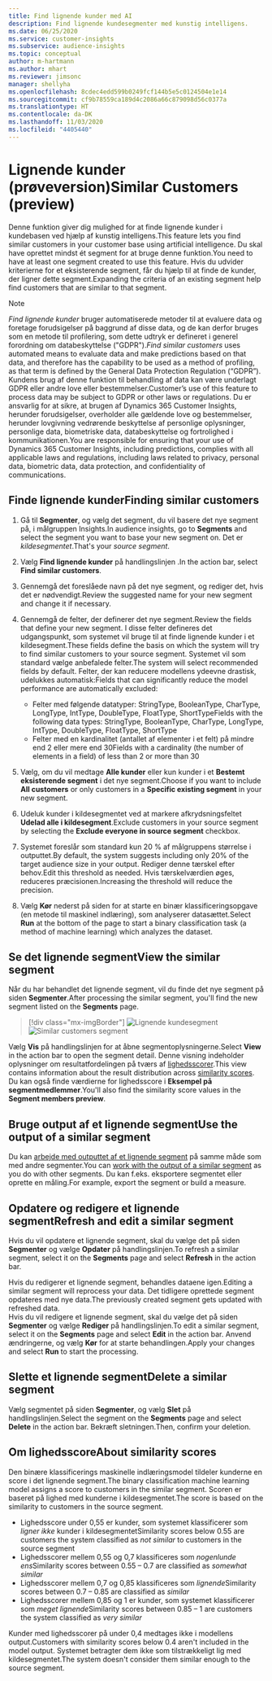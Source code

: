 ```yaml
---
title: Find lignende kunder med AI
description: Find lignende kundesegmenter med kunstig intelligens.
ms.date: 06/25/2020
ms.service: customer-insights
ms.subservice: audience-insights
ms.topic: conceptual
author: m-hartmann
ms.author: mhart
ms.reviewer: jimsonc
manager: shellyha
ms.openlocfilehash: 8cdec4edd599b0249fcf144b5e5c0124504e1e14
ms.sourcegitcommit: cf9b78559ca189d4c2086a66c879098d56c0377a
ms.translationtype: HT
ms.contentlocale: da-DK
ms.lasthandoff: 11/03/2020
ms.locfileid: "4405440"
---
```

# <a name="similar-customers-preview"></a><span data-ttu-id="b653b-103">Lignende kunder (prøveversion)</span><span class="sxs-lookup"><span data-stu-id="b653b-103">Similar Customers (preview)</span></span>

<span data-ttu-id="b653b-104">Denne funktion giver dig mulighed for at finde lignende kunder i kundebasen ved hjælp af kunstig intelligens.</span><span class="sxs-lookup"><span data-stu-id="b653b-104">This feature lets you find similar customers in your customer base using artificial intelligence.</span></span> <span data-ttu-id="b653b-105">Du skal have oprettet mindst ét segment for at bruge denne funktion.</span><span class="sxs-lookup"><span data-stu-id="b653b-105">You need to have at least one segment created to use this feature.</span></span> <span data-ttu-id="b653b-106">Hvis du udvider kriterierne for et eksisterende segment, får du hjælp til at finde de kunder, der ligner dette segment.</span><span class="sxs-lookup"><span data-stu-id="b653b-106">Expanding the criteria of an existing segment help find customers that are similar to that segment.</span></span>

> [!NOTE]
> <span data-ttu-id="b653b-107">*Find lignende kunder* bruger automatiserede metoder til at evaluere data og foretage forudsigelser på baggrund af disse data, og de kan derfor bruges som en metode til profilering, som dette udtryk er defineret i generel forordning om databeskyttelse ("GDPR").</span><span class="sxs-lookup"><span data-stu-id="b653b-107">*Find similar customers* uses automated means to evaluate data and make predictions based on that data, and therefore has the capability to be used as a method of profiling, as that term is defined by the General Data Protection Regulation (“GDPR”).</span></span> <span data-ttu-id="b653b-108">Kundens brug af denne funktion til behandling af data kan være underlagt GDPR eller andre love eller bestemmelser.</span><span class="sxs-lookup"><span data-stu-id="b653b-108">Customer’s use of this feature to process data may be subject to GDPR or other laws or regulations.</span></span> <span data-ttu-id="b653b-109">Du er ansvarlig for at sikre, at brugen af Dynamics 365 Customer Insights, herunder forudsigelser, overholder alle gældende love og bestemmelser, herunder lovgivning vedrørende beskyttelse af personlige oplysninger, personlige data, biometriske data, databeskyttelse og fortrolighed i kommunikationen.</span><span class="sxs-lookup"><span data-stu-id="b653b-109">You are responsible for ensuring that your use of Dynamics 365 Customer Insights, including predictions, complies with all applicable laws and regulations, including laws related to privacy, personal data, biometric data, data protection, and confidentiality of communications.</span></span>

## <a name="finding-similar-customers"></a><span data-ttu-id="b653b-110">Finde lignende kunder</span><span class="sxs-lookup"><span data-stu-id="b653b-110">Finding similar customers</span></span>

1. <span data-ttu-id="b653b-111">Gå til **Segmenter**, og vælg det segment, du vil basere det nye segment på, i målgruppen Insights.</span><span class="sxs-lookup"><span data-stu-id="b653b-111">In audience insights, go to **Segments** and select the segment you want to base your new segment on.</span></span> <span data-ttu-id="b653b-112">Det er *kildesegmentet*.</span><span class="sxs-lookup"><span data-stu-id="b653b-112">That's your *source segment*.</span></span>

1. <span data-ttu-id="b653b-113">Vælg **Find lignende kunder** på handlingslinjen .</span><span class="sxs-lookup"><span data-stu-id="b653b-113">In the action bar, select **Find similar customers**.</span></span>

1. <span data-ttu-id="b653b-114">Gennemgå det foreslåede navn på det nye segment, og rediger det, hvis det er nødvendigt.</span><span class="sxs-lookup"><span data-stu-id="b653b-114">Review the suggested name for your new segment and change it if necessary.</span></span>

1. <span data-ttu-id="b653b-115">Gennemgå de felter, der definerer det nye segment.</span><span class="sxs-lookup"><span data-stu-id="b653b-115">Review the fields that define your new segment.</span></span> <span data-ttu-id="b653b-116">I disse felter defineres det udgangspunkt, som systemet vil bruge til at finde lignende kunder i et kildesegment.</span><span class="sxs-lookup"><span data-stu-id="b653b-116">These fields define the basis on which the system will try to find similar customers to your source segment.</span></span> <span data-ttu-id="b653b-117">Systemet vil som standard vælge anbefalede felter.</span><span class="sxs-lookup"><span data-stu-id="b653b-117">The system will select recommended fields by default.</span></span>
  <span data-ttu-id="b653b-118">Felter, der kan reducere modellens ydeevne drastisk, udelukkes automatisk:</span><span class="sxs-lookup"><span data-stu-id="b653b-118">Fields that can significantly reduce the model performance are automatically excluded:</span></span>
  
   - <span data-ttu-id="b653b-119">Felter med følgende datatyper: StringType, BooleanType, CharType, LongType, IntType, DoubleType, FloatType, ShortType</span><span class="sxs-lookup"><span data-stu-id="b653b-119">Fields with the following data types: StringType, BooleanType, CharType, LongType, IntType, DoubleType, FloatType, ShortType</span></span>
   - <span data-ttu-id="b653b-120">Felter med en kardinalitet (antallet af elementer i et felt) på mindre end 2 eller mere end 30</span><span class="sxs-lookup"><span data-stu-id="b653b-120">Fields with a cardinality (the number of elements in a field) of less than 2 or more than 30</span></span>

1. <span data-ttu-id="b653b-121">Vælg, om du vil medtage **Alle kunder** eller kun kunder i et **Bestemt eksisterende segment** i det nye segment.</span><span class="sxs-lookup"><span data-stu-id="b653b-121">Choose if you want to include **All customers** or only customers in a **Specific existing segment** in your new segment.</span></span>

1. <span data-ttu-id="b653b-122">Udeluk kunder i kildesegmentet ved at markere afkrydsningsfeltet **Udelad alle i kildesegment**.</span><span class="sxs-lookup"><span data-stu-id="b653b-122">Exclude customers in your source segment by selecting the **Exclude everyone in source segment** checkbox.</span></span>

1. <span data-ttu-id="b653b-123">Systemet foreslår som standard kun 20 % af målgruppens størrelse i outputtet.</span><span class="sxs-lookup"><span data-stu-id="b653b-123">By default, the system suggests including only 20% of the target audience size in your output.</span></span> <span data-ttu-id="b653b-124">Rediger denne tærskel efter behov.</span><span class="sxs-lookup"><span data-stu-id="b653b-124">Edit this threshold as needed.</span></span> <span data-ttu-id="b653b-125">Hvis tærskelværdien øges, reduceres præcisionen.</span><span class="sxs-lookup"><span data-stu-id="b653b-125">Increasing the threshold will reduce the precision.</span></span>

1. <span data-ttu-id="b653b-126">Vælg **Kør** nederst på siden for at starte en binær klassificeringsopgave (en metode til maskinel indlæring), som analyserer datasættet.</span><span class="sxs-lookup"><span data-stu-id="b653b-126">Select **Run** at the bottom of the page to start a binary classification task (a method of machine learning) which analyzes the dataset.</span></span>

## <a name="view-the-similar-segment"></a><span data-ttu-id="b653b-127">Se det lignende segment</span><span class="sxs-lookup"><span data-stu-id="b653b-127">View the similar segment</span></span>

<span data-ttu-id="b653b-128">Når du har behandlet det lignende segment, vil du finde det nye segment på siden **Segmenter**.</span><span class="sxs-lookup"><span data-stu-id="b653b-128">After processing the similar segment, you'll find the new segment listed on the **Segments** page.</span></span>

> [!div class="mx-imgBorder"]
> <span data-ttu-id="b653b-129">![Lignende kundesegment](media/expanded-segment.png "Lignende kundesegment")</span><span class="sxs-lookup"><span data-stu-id="b653b-129">![Similar customers segment](media/expanded-segment.png "Similar customers segment")</span></span>

<span data-ttu-id="b653b-130">Vælg **Vis** på handlingslinjen for at åbne segmentoplysningerne.</span><span class="sxs-lookup"><span data-stu-id="b653b-130">Select **View** in the action bar to open the segment detail.</span></span> <span data-ttu-id="b653b-131">Denne visning indeholder oplysninger om resultatfordelingen på tværs af [lighedsscorer](#about-similarity-scores).</span><span class="sxs-lookup"><span data-stu-id="b653b-131">This view contains information about the result distribution across [similarity scores](#about-similarity-scores).</span></span> <span data-ttu-id="b653b-132">Du kan også finde værdierne for lighedsscore i **Eksempel på segmentmedlemmer**.</span><span class="sxs-lookup"><span data-stu-id="b653b-132">You'll also find the similarity score values in the **Segment members preview**.</span></span>

## <a name="use-the-output-of-a-similar-segment"></a><span data-ttu-id="b653b-133">Bruge output af et lignende segment</span><span class="sxs-lookup"><span data-stu-id="b653b-133">Use the output of a similar segment</span></span>

<span data-ttu-id="b653b-134">Du kan [arbejde med outputtet af et lignende segment](segments.md) på samme måde som med andre segmenter.</span><span class="sxs-lookup"><span data-stu-id="b653b-134">You can [work with the output of a similar segment](segments.md) as you do with other segments.</span></span> <span data-ttu-id="b653b-135">Du kan f.eks. eksportere segmentet eller oprette en måling.</span><span class="sxs-lookup"><span data-stu-id="b653b-135">For example, export the segment or build a measure.</span></span>

## <a name="refresh-and-edit-a-similar-segment"></a><span data-ttu-id="b653b-136">Opdatere og redigere et lignende segment</span><span class="sxs-lookup"><span data-stu-id="b653b-136">Refresh and edit a similar segment</span></span>

<span data-ttu-id="b653b-137">Hvis du vil opdatere et lignende segment, skal du vælge det på siden **Segmenter** og vælge **Opdater** på handlingslinjen.</span><span class="sxs-lookup"><span data-stu-id="b653b-137">To refresh a similar segment, select it on the **Segments** page and select **Refresh** in the action bar.</span></span>

<span data-ttu-id="b653b-138">Hvis du redigerer et lignende segment, behandles dataene igen.</span><span class="sxs-lookup"><span data-stu-id="b653b-138">Editing a similar segment will reprocess your data.</span></span> <span data-ttu-id="b653b-139">Det tidligere oprettede segment opdateres med nye data.</span><span class="sxs-lookup"><span data-stu-id="b653b-139">The previously created segment gets updated with refreshed data.</span></span>    
<span data-ttu-id="b653b-140">Hvis du vil redigere et lignende segment, skal du vælge det på siden **Segmenter** og vælge **Rediger** på handlingslinjen.</span><span class="sxs-lookup"><span data-stu-id="b653b-140">To edit a similar segment, select it on the **Segments** page and select **Edit** in the action bar.</span></span> <span data-ttu-id="b653b-141">Anvend ændringerne, og vælg **Kør** for at starte behandlingen.</span><span class="sxs-lookup"><span data-stu-id="b653b-141">Apply your changes and select **Run** to start the processing.</span></span>

## <a name="delete-a-similar-segment"></a><span data-ttu-id="b653b-142">Slette et lignende segment</span><span class="sxs-lookup"><span data-stu-id="b653b-142">Delete a similar segment</span></span>

<span data-ttu-id="b653b-143">Vælg segmentet på siden **Segmenter**, og vælg **Slet** på handlingslinjen.</span><span class="sxs-lookup"><span data-stu-id="b653b-143">Select the segment on the **Segments** page and select **Delete** in the action bar.</span></span> <span data-ttu-id="b653b-144">Bekræft sletningen.</span><span class="sxs-lookup"><span data-stu-id="b653b-144">Then, confirm your deletion.</span></span>

## <a name="about-similarity-scores"></a><span data-ttu-id="b653b-145">Om lighedsscore</span><span class="sxs-lookup"><span data-stu-id="b653b-145">About similarity scores</span></span>

<span data-ttu-id="b653b-146">Den binære klassificerings maskinelle indlæringsmodel tildeler kunderne en score i det lignende segment.</span><span class="sxs-lookup"><span data-stu-id="b653b-146">The binary classification machine learning model assigns a score to customers in the similar segment.</span></span> <span data-ttu-id="b653b-147">Scoren er baseret på lighed med kunderne i kildesegmentet.</span><span class="sxs-lookup"><span data-stu-id="b653b-147">The score is based on the similarity to customers in the source segment.</span></span>

- <span data-ttu-id="b653b-148">Lighedsscore under 0,55 er kunder, som systemet klassificerer som *ligner ikke* kunder i kildesegmentet</span><span class="sxs-lookup"><span data-stu-id="b653b-148">Similarity scores below 0.55 are customers the system classified as *not similar* to customers in the source segment</span></span>
- <span data-ttu-id="b653b-149">Lighedsscorer mellem 0,55 og 0,7 klassificeres som *nogenlunde ens*</span><span class="sxs-lookup"><span data-stu-id="b653b-149">Similarity scores between 0.55 – 0.7 are classified as *somewhat similar*</span></span>
- <span data-ttu-id="b653b-150">Lighedsscorer mellem 0,7 og 0,85 klassificeres som *lignende*</span><span class="sxs-lookup"><span data-stu-id="b653b-150">Similarity scores between 0.7 – 0.85 are classified as *similar*</span></span>
- <span data-ttu-id="b653b-151">Lighedsscorer mellem 0,85 og 1 er kunder, som systemet klassificerer som *meget lignende*</span><span class="sxs-lookup"><span data-stu-id="b653b-151">Similarity scores between 0.85 – 1 are customers the system classified as *very similar*</span></span>

<span data-ttu-id="b653b-152">Kunder med lighedsscorer på under 0,4 medtages ikke i modellens output.</span><span class="sxs-lookup"><span data-stu-id="b653b-152">Customers with similarity scores below 0.4 aren't included in the model output.</span></span> <span data-ttu-id="b653b-153">Systemet betragter dem ikke som tilstrækkeligt lig med kildesegmentet.</span><span class="sxs-lookup"><span data-stu-id="b653b-153">The system doesn't consider them similar enough to the source segment.</span></span>
